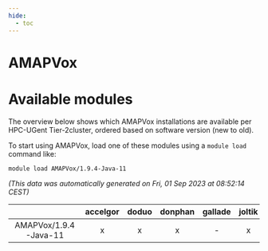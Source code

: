 ```yaml
---
hide:
  - toc
---
```


AMAPVox
=======

# Available modules


The overview below shows which AMAPVox installations are available per HPC-UGent Tier-2cluster, ordered based on software version (new to old).

To start using AMAPVox, load one of these modules using a `module load` command like:

```shell
module load AMAPVox/1.9.4-Java-11
```

*(This data was automatically generated on Fri, 01 Sep 2023 at 08:52:14 CEST)*  

| |accelgor|doduo|donphan|gallade|joltik|skitty|swalot|victini|
| :---: | :---: | :---: | :---: | :---: | :---: | :---: | :---: | :---: |
|AMAPVox/1.9.4-Java-11|x|x|x|-|x|x|x|x|
